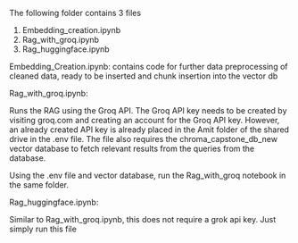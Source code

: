 The following folder contains 3 files

1) Embedding_creation.ipynb
2) Rag_with_groq.ipynb
3) Rag_huggingface.ipynb

Embedding_Creation.ipynb: 
contains code for further data preprocessing of cleaned data, ready to be inserted  and chunk insertion into the vector db

Rag_with_groq.ipynb:

Runs the RAG using the Groq API. The Groq API key needs to be created by visiting groq.com and creating an account for the Groq API key. However, an already created  API key is already placed in the Amit folder of the shared drive in the .env file. The file also requires the chroma_capstone_db_new vector database to fetch relevant results from the queries from the database. 

Using the .env file and vector database, run the Rag_with_groq notebook in the same folder. 

Rag_huggingface.ipynb:

Similar to Rag_with_groq.ipynb, this does not require a grok api key. Just simply run this file





